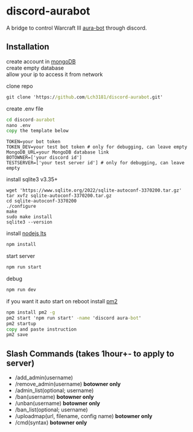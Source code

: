 # discord-aurabot
A bridge to control Warcraft III [aura-bot](https://github.com/sfarmani/aura-bot) through discord.  

## Installation
create account in [mongoDB](https://www.mongodb.com/)   
create empty database   
allow your ip to access it from network       

clone repo
```cmd
git clone 'https://github.com/Lch3181/discord-aurabot.git'
```

create .env file    
```cmd
cd discord-aurabot
nano .env
copy the template below
```
```env
TOKEN=your bot token    
TOKEN_DEV=your test bot token # only for debugging, can leave empty
MongoDB_URL=your MongoDB database link   
BOTOWNER=['your discord id']
TESTSERVER=['your test server id'] # only for debugging, can leave empty
```

install sqlite3 v3.35+
```
wget 'https://www.sqlite.org/2022/sqlite-autoconf-3370200.tar.gz'
tar xvfz sqlite-autoconf-3370200.tar.gz
cd sqlite-autoconf-3370200
./configure
make
sudo make install
sqlite3 --version
```

install [nodejs lts](https://nodejs.org/)

```cmd
npm install
```

start server
```cmd
npm run start
```

debug
```cmd
npm run dev
```

if you want it auto start on reboot
install [pm2](https://pm2.keymetrics.io/)

```cmd
npm install pm2 -g
pm2 start 'npm run start' -name 'discord aura-bot'
pm2 startup
copy and paste instruction
pm2 save
```

## Slash Commands (takes 1hour+- to apply to server)
- /add_admin(username)
- /remove_admin(username) **botowner only**
- /admin_list(optional; username)
- /ban(username) **botowner only**
- /unban(username) **botowner only**
- /ban_list(optional; username)
- /uploadmap(url, filename, config name) **botowner only**
- /cmd(syntax) **botowner only**
